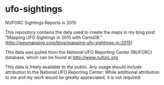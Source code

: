 # ufo-sightings
NUFORC Sightings Reports in 2015

This repository contains the data used to create the maps in my blog post "Mapping UFO Sightings in 2015 with CartoDB." (http://wesmapping.com/blog/mapping-ufo-sightings-in-2015)

This data was pulled from the National UFO Reporting Center (NUFORC) database, which can be found at http://www.nuforc.org

This data is freely available to the public. Any usage should include attribution to the National UFO Reporting Center. While additional attribution to me and my work would be greatly appreciated, it is not required.
